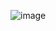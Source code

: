 ![image](https://github.com/hagerkha/image-Processing/assets/131220220/8c288a53-1426-4205-be6f-78ed500722b5)
